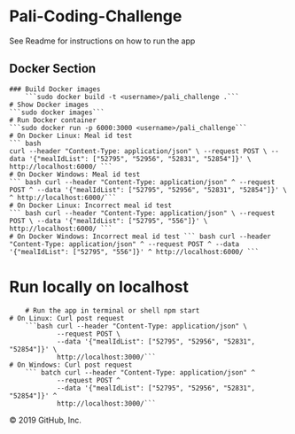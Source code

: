 # Pali-Coding-Challenge
See Readme for instructions on how to run the app

## Docker Section 
	### Build Docker images 
		```sudo docker build -t <username>/pali_challenge .``` 
	# Show Docker images 
	```sudo docker images``` 
	# Run Docker container 
	```sudo docker run -p 6000:3000 <username>/pali_challenge``` 
	# On Docker Linux: Meal id test 
	``` bash 
	curl --header "Content-Type: application/json" \ --request POST \ --data '{"mealIdList": ["52795", "52956", "52831", "52854"]}' \ http://localhost:6000/ ``` 
	# On Docker Windows: Meal id test 
	``` bash curl --header "Content-Type: application/json" ^ --request POST ^ --data '{"mealIdList": ["52795", "52956", "52831", "52854"]}' \ ^ http://localhost:6000/```
	# On Docker Linux: Incorrect meal id test 
	``` bash curl --header "Content-Type: application/json" \ --request POST \ --data '{"mealIdList": ["52795", "556"]}' \ http://localhost:6000/ ``` 
	# On Docker Windows: Incorrect meal id test ``` bash curl --header "Content-Type: application/json" ^ --request POST ^ --data '{"mealIdList": ["52795", "556"]}' ^ http://localhost:6000/ ``` 
# Run locally on localhost 
        # Run the app in terminal or shell npm start 
	# On Linux: Curl post request 
		```bash curl --header "Content-Type: application/json" \ 
                --request POST \ 
                --data '{"mealIdList": ["52795", "52956", "52831", "52854"]}' \ 
                http://localhost:3000/``` 
	# On Windows: Curl post request 
		``` batch curl --header "Content-Type: application/json" ^ 
                --request POST ^ 
                --data '{"mealIdList": ["52795", "52956", "52831", "52854"]}' ^
                http://localhost:3000/```

© 2019 GitHub, Inc.

